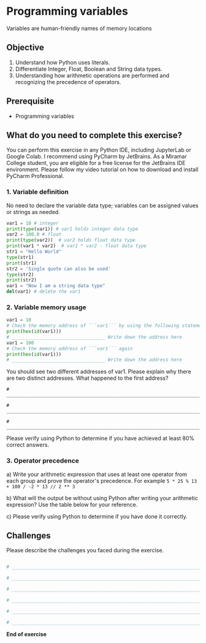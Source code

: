 # Programming variables

Variables are human-friendly names of memory locations

## Objective

1. Understand how Python uses literals.
2. Differentiate Integer, Float, Boolean and String data types.
3. Understanding how arithmetic operations are performed and recognizing the precedence of operators.

## Prerequisite

- Programming variables

## What do you need to complete this exercise?

You can perform this exercise in any Python IDE, including JupyterLab or Google Colab.
I recommend using PyCharm by JetBrains. As a Miramar College student, you are eligible for a free license for the JetBrains IDE environment. 
Please follow my video tutorial on how to download and install PyCharm Professional. 

### 1. Variable definition
No need to declare the variable data type; variables can be assigned values or strings as needed.

```python
var1 = 10 # integer
print(type(var1)) # var1 holds integer data type
var2 = 100.0 # float
print(type(var2))  # var2 holds float data type
print(var1 * var2)  # var1 * var2 - float data type
str1 = "Hello World"
type(str1)
print(str1)
str2 = 'Single quote can also be used'
type(str2)
print(str2)
var1 = "Now I am a string data type"
del(var1) # delete the var1
```

### 2. Variable memory usage

```python
var1 = 10
# Check the memory address of ```var1``` by using the following statement
print(hex(id(var1)))
# __________________________________ Write down the address here
var1 = 100
# Check the memory address of ```var1``` again
print(hex(id(var1)))
# __________________________________ Write down the address here
```
You should see two different addresses of var1. Please explain why there are two distinct addresses. What happened to the first address?

```
# ________________________________________________________________________

# ________________________________________________________________________

# ________________________________________________________________________
```

Please verify using Python to determine if you have achieved at least 80% correct answers.

### 3. Operator precedence

a) Write your arithmetic expression that uses at least one operator from each group and prove the operator's precedence. For example ```5 * 25 % 13 + 100 / -2 * 13 // 2 ** 3```

b) What will the output be without using Python after writing your arithmetic expression? Use the table below for your reference.

c) Please verify using Python to determine if you have done it correctly.

## Challenges

Please describe the challenges you faced during the exercise.

```python

# _________________________________________________________________________________________________

# _________________________________________________________________________________________________

# _________________________________________________________________________________________________

# _________________________________________________________________________________________________

# _________________________________________________________________________________________________

# _________________________________________________________________________________________________

```

**End of exercise**

